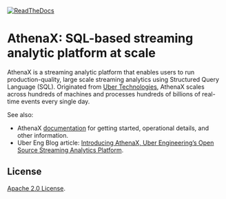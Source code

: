 [![ReadTheDocs][doc-img]][doc]

# AthenaX: SQL-based streaming analytic platform at scale

AthenaX is a streaming analytic platform that enables users to run production-quality, large scale streaming analytics using Structured Query Language (SQL). Originated from [Uber Technologies][ubeross], AthenaX scales across hundreds of machines and processes hundreds of billions of real-time events every single day.

See also:

  * AthenaX [documentation][doc] for getting started, operational details, and other information.
  * Uber Eng Blog article: [Introducing AthenaX, Uber Engineering’s Open Source Streaming Analytics Platform](https://eng.uber.com/athenax/).


## License
[Apache 2.0 License](./LICENSE).

[doc-img]: https://readthedocs.org/projects/athenax/badge/?version=latest
[doc]: http://athenax.readthedocs.org/en/latest/
[ubeross]: http://uber.github.io
